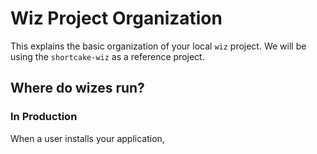 # Wiz Project Organization

This explains the basic organization of your local `wiz` project. We will 
be using the `shortcake-wiz` as a reference project. 


## Where do wizes run?

### In Production

When a user installs your application, 
